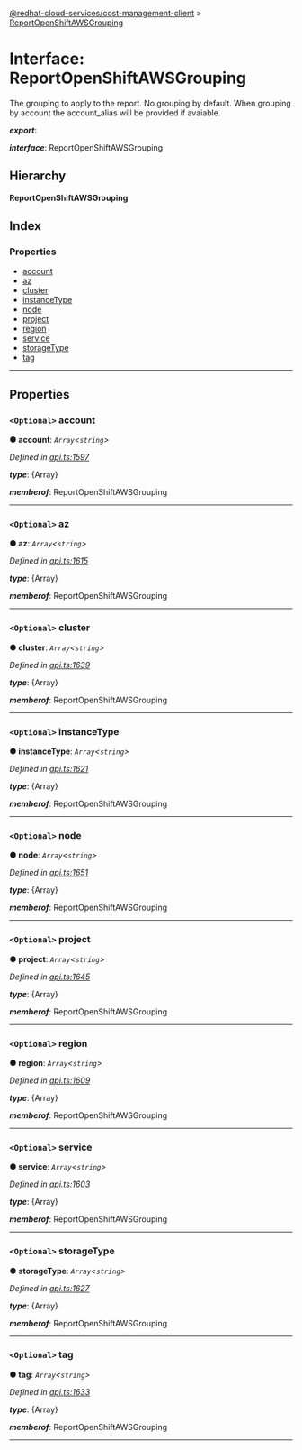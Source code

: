 [@redhat-cloud-services/cost-management-client](../README.md) > [ReportOpenShiftAWSGrouping](../interfaces/reportopenshiftawsgrouping.md)

# Interface: ReportOpenShiftAWSGrouping

The grouping to apply to the report. No grouping by default. When grouping by account the account\_alias will be provided if avaiable.

*__export__*: 

*__interface__*: ReportOpenShiftAWSGrouping

## Hierarchy

**ReportOpenShiftAWSGrouping**

## Index

### Properties

* [account](reportopenshiftawsgrouping.md#account)
* [az](reportopenshiftawsgrouping.md#az)
* [cluster](reportopenshiftawsgrouping.md#cluster)
* [instanceType](reportopenshiftawsgrouping.md#instancetype)
* [node](reportopenshiftawsgrouping.md#node)
* [project](reportopenshiftawsgrouping.md#project)
* [region](reportopenshiftawsgrouping.md#region)
* [service](reportopenshiftawsgrouping.md#service)
* [storageType](reportopenshiftawsgrouping.md#storagetype)
* [tag](reportopenshiftawsgrouping.md#tag)

---

## Properties

<a id="account"></a>

### `<Optional>` account

**● account**: *`Array`<`string`>*

*Defined in [api.ts:1597](https://github.com/rvsia/javascript-clients/blob/master/packages/cost-management/api.ts#L1597)*

*__type__*: {Array}

*__memberof__*: ReportOpenShiftAWSGrouping

___
<a id="az"></a>

### `<Optional>` az

**● az**: *`Array`<`string`>*

*Defined in [api.ts:1615](https://github.com/rvsia/javascript-clients/blob/master/packages/cost-management/api.ts#L1615)*

*__type__*: {Array}

*__memberof__*: ReportOpenShiftAWSGrouping

___
<a id="cluster"></a>

### `<Optional>` cluster

**● cluster**: *`Array`<`string`>*

*Defined in [api.ts:1639](https://github.com/rvsia/javascript-clients/blob/master/packages/cost-management/api.ts#L1639)*

*__type__*: {Array}

*__memberof__*: ReportOpenShiftAWSGrouping

___
<a id="instancetype"></a>

### `<Optional>` instanceType

**● instanceType**: *`Array`<`string`>*

*Defined in [api.ts:1621](https://github.com/rvsia/javascript-clients/blob/master/packages/cost-management/api.ts#L1621)*

*__type__*: {Array}

*__memberof__*: ReportOpenShiftAWSGrouping

___
<a id="node"></a>

### `<Optional>` node

**● node**: *`Array`<`string`>*

*Defined in [api.ts:1651](https://github.com/rvsia/javascript-clients/blob/master/packages/cost-management/api.ts#L1651)*

*__type__*: {Array}

*__memberof__*: ReportOpenShiftAWSGrouping

___
<a id="project"></a>

### `<Optional>` project

**● project**: *`Array`<`string`>*

*Defined in [api.ts:1645](https://github.com/rvsia/javascript-clients/blob/master/packages/cost-management/api.ts#L1645)*

*__type__*: {Array}

*__memberof__*: ReportOpenShiftAWSGrouping

___
<a id="region"></a>

### `<Optional>` region

**● region**: *`Array`<`string`>*

*Defined in [api.ts:1609](https://github.com/rvsia/javascript-clients/blob/master/packages/cost-management/api.ts#L1609)*

*__type__*: {Array}

*__memberof__*: ReportOpenShiftAWSGrouping

___
<a id="service"></a>

### `<Optional>` service

**● service**: *`Array`<`string`>*

*Defined in [api.ts:1603](https://github.com/rvsia/javascript-clients/blob/master/packages/cost-management/api.ts#L1603)*

*__type__*: {Array}

*__memberof__*: ReportOpenShiftAWSGrouping

___
<a id="storagetype"></a>

### `<Optional>` storageType

**● storageType**: *`Array`<`string`>*

*Defined in [api.ts:1627](https://github.com/rvsia/javascript-clients/blob/master/packages/cost-management/api.ts#L1627)*

*__type__*: {Array}

*__memberof__*: ReportOpenShiftAWSGrouping

___
<a id="tag"></a>

### `<Optional>` tag

**● tag**: *`Array`<`string`>*

*Defined in [api.ts:1633](https://github.com/rvsia/javascript-clients/blob/master/packages/cost-management/api.ts#L1633)*

*__type__*: {Array}

*__memberof__*: ReportOpenShiftAWSGrouping

___

